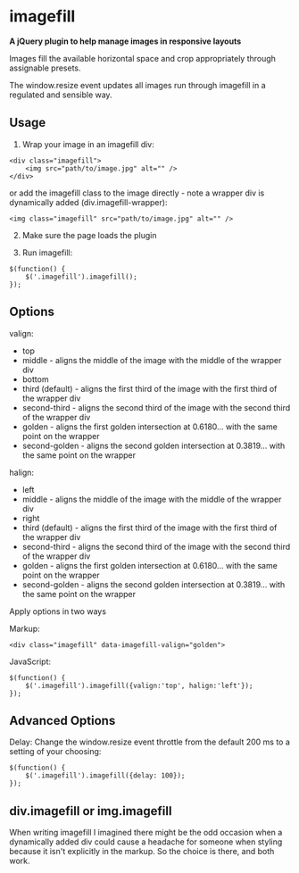 imagefill
=========

**A jQuery plugin to help manage images in responsive layouts**

Images fill the available horizontal space and crop appropriately through assignable presets.

The window.resize event updates all images run through imagefill in a regulated and sensible way.

Usage
-----

1. Wrap your image in an imagefill div:
```
<div class="imagefill">
    <img src="path/to/image.jpg" alt="" />
</div>
```
or add the imagefill class to the image directly - note a wrapper div is dynamically added (div.imagefill-wrapper):
```
<img class="imagefill" src="path/to/image.jpg" alt="" />
```

2. Make sure the page loads the plugin

3. Run imagefill:
```
$(function() {
    $('.imagefill').imagefill();
});
```

Options
-------

valign:
* top
* middle - aligns the middle of the image with the middle of the wrapper div
* bottom
* third (default) - aligns the first third of the image with the first third of the wrapper div
* second-third - aligns the second third of the image with the second third of the wrapper div
* golden - aligns the first golden intersection at 0.6180... with the same point on the wrapper
* second-golden - aligns the second golden intersection at 0.3819... with the same point on the wrapper

halign:
* left
* middle - aligns the middle of the image with the middle of the wrapper div
* right
* third (default) - aligns the first third of the image with the first third of the wrapper div
* second-third - aligns the second third of the image with the second third of the wrapper div
* golden - aligns the first golden intersection at 0.6180... with the same point on the wrapper
* second-golden - aligns the second golden intersection at 0.3819... with the same point on the wrapper

Apply options in two ways

Markup:
```
<div class="imagefill" data-imagefill-valign="golden">
```

JavaScript:
```
$(function() {
    $('.imagefill').imagefill({valign:'top', halign:'left'});
});
```

Advanced Options
----------------

Delay: Change the window.resize event throttle from the default 200 ms to a setting of your choosing:
```
$(function() {
    $('.imagefill').imagefill({delay: 100});
});
```

div.imagefill or img.imagefill
------------------------------

When writing imagefill I imagined there might be the odd occasion when a dynamically added div could cause a 
headache for someone when styling because it isn't explicitly in the markup. So the choice is there, and both work.

